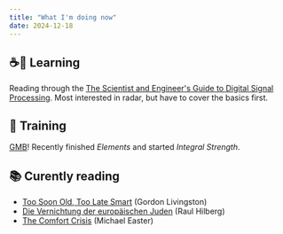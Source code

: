 ```yaml
---
title: "What I'm doing now"
date: 2024-12-18
---
```


## ☕🐣 Learning

Reading through the [The Scientist and Engineer's Guide to Digital Signal Processing](https://www.dspguide.com).
Most interested in radar, but have to cover the basics first.

## 🦥 Training

[GMB](https://gmb.io/)! Recently finished _Elements_ and started _Integral Strength_.

## 📚 Curently reading

* [Too Soon Old, Too Late Smart](https://www.goodreads.com/book/show/51526.Too_Soon_Old_Too_Late_Smart) (Gordon Livingston)
* [Die Vernichtung der europäischen Juden](https://www.goodreads.com/book/show/2149087.Die_Vernichtung_der_europ_ischen_Juden) (Raul Hilberg)
* [The Comfort Crisis](https://www.goodreads.com/book/show/55120630-the-comfort-crisis) (Michael Easter)